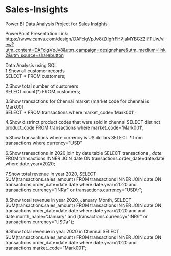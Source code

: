 # Sales-Insights

Power BI Data Analysis Project for Sales Insights

PowerPoint Presentation Link:  
https://www.canva.com/design/DAFclgVpJv8/ZtIgfrFH7jaMYBGZ2IFPUw/view?utm_content=DAFclgVpJv8&utm_campaign=designshare&utm_medium=link2&utm_source=sharebutton

Data Analysis using SQL  
  1.Show all customer records  
      SELECT * FROM customers;

  2.Show total number of customers  
      SELECT count(*) FROM customers;

  3.Show transactions for Chennai market (market code for chennai is Mark001  
      SELECT * FROM transactions where market_code='Mark001';

  4.Show distrinct product codes that were sold in chennai
         SELECT distinct product_code FROM transactions where market_code='Mark001';

  5.Show transactions where currency is US dollars
         SELECT * from transactions where currency="USD"

  6.Show transactions in 2020 join by date table
         SELECT transactions.*, date.* FROM transactions INNER JOIN date ON transactions.order_date=date.date where date.year=2020;

  7.Show total revenue in year 2020,
         SELECT SUM(transactions.sales_amount) FROM transactions INNER JOIN date ON transactions.order_date=date.date where date.year=2020 and transactions.currency="INR\r" or transactions.currency="USD\r";

  8.Show total revenue in year 2020, January Month,
         SELECT SUM(transactions.sales_amount) FROM transactions INNER JOIN date ON transactions.order_date=date.date where date.year=2020 and and date.month_name="January" and (transactions.currency="INR\r" or transactions.currency="USD\r");

  9.Show total revenue in year 2020 in Chennai
         SELECT SUM(transactions.sales_amount) FROM transactions INNER JOIN date ON transactions.order_date=date.date where date.year=2020 and transactions.market_code="Mark001";
